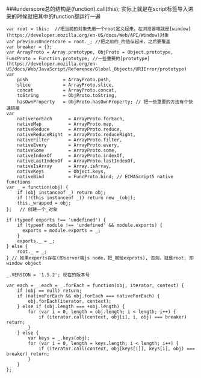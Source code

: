 ###underscore总的结构是(function).call(this);
实际上就是在script标签导入进来的时候就把其中的function都运行一遍

	var root = this;  //把当前的对象先用一个root定义起来，在浏览器端就是[window](https://developer.mozilla.org/en-US/docs/Web/API/Window)对象
	var previousUnderscore = root._; //把之前的_的值存起来，之后要覆盖
	var breaker = {};
	var ArrayProto = Array.prototype, ObjProto = Object.prototype, FuncProto = Function.prototype; //一些重要的[prototype](https://developer.mozilla.org/en-US/docs/Web/JavaScript/Reference/Global_Objects/URIError/prototype) 
	var
		push             = ArrayProto.push,
		slice            = ArrayProto.slice,
		concat           = ArrayProto.concat,
		toString         = ObjProto.toString,
		hasOwnProperty   = ObjProto.hasOwnProperty; // 把一些重要的方法有个快速链接
	var
	    nativeForEach      = ArrayProto.forEach,
	    nativeMap          = ArrayProto.map,
	    nativeReduce       = ArrayProto.reduce,
	    nativeReduceRight  = ArrayProto.reduceRight,
	    nativeFilter       = ArrayProto.filter,
	    nativeEvery        = ArrayProto.every,
	    nativeSome         = ArrayProto.some,
	    nativeIndexOf      = ArrayProto.indexOf,
	    nativeLastIndexOf  = ArrayProto.lastIndexOf,
	    nativeIsArray      = Array.isArray,
	    nativeKeys         = Object.keys,
	    nativeBind         = FuncProto.bind; // ECMAScript5 native functions
	var _ = function(obj) {
	    if (obj instanceof _) return obj;
	    if (!(this instanceof _)) return new _(obj);
	    this._wrapped = obj;
	};   // 创建一个_对象

	if (typeof exports !== 'undefined') {
	    if (typeof module !== 'undefined' && module.exports) {
	      exports = module.exports = _;
	    }
	    exports._ = _;
	} else {
	    root._ = _;
	} // 如果exports存在(即server端js node，把_赋给exprots), 否则，就是root, 即window object

	_.VERSION = '1.5.2'; 现在的版本号

	var each = _.each = _.forEach = function(obj, iterator, context) {
        if (obj == null) return;
        if (nativeForEach && obj.forEach === nativeForEach) {
          	obj.forEach(iterator, context);
        } else if (obj.length === +obj.length) {
            for (var i = 0, length = obj.length; i < length; i++) {
                if (iterator.call(context, obj[i], i, obj) === breaker) return;
            }
        } else {
            var keys = _.keys(obj);
            for (var i = 0, length = keys.length; i < length; i++) {
                if (iterator.call(context, obj[keys[i]], keys[i], obj) === breaker) return;
            }
        }
    };
